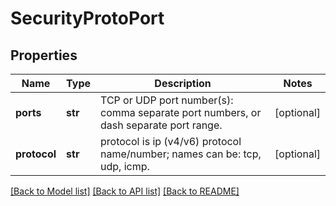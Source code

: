 # SecurityProtoPort

## Properties
Name | Type | Description | Notes
------------ | ------------- | ------------- | -------------
**ports** | **str** | TCP or UDP port number(s): comma separate port numbers, or dash separate port range. | [optional] 
**protocol** | **str** | protocol is ip (v4/v6) protocol name/number; names can be: tcp, udp, icmp. | [optional] 

[[Back to Model list]](../README.md#documentation-for-models) [[Back to API list]](../README.md#documentation-for-api-endpoints) [[Back to README]](../README.md)



